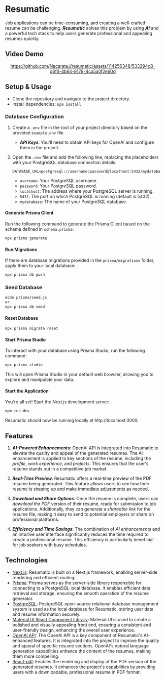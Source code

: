 # Resumatic

Job applications can be time-consuming, and creating a well-crafted resume can be challenging. ***Resumatic*** solves this problem by using ***AI*** and a powerful tech stack to help users generate professional and appealing resumes quickly.

## Video Demo

<div align="center">

https://github.com/NacarateJ/resumatic/assets/114256348/533294c8-d6f4-4b64-9178-4ca5a0f2e60d

<div/>

<div align="left">
 
## Setup & Usage
- Clone the repository and navigate to the project directory.
- Install dependencies: `npm install`

### Database Configuration

1. Create a `.env` file in the root of your project directory based on the provided `example.env` file.
   - ***API Keys***: You'll need to obtain API keys for OpenAI and configure them in the project.

2. Open the `.env` file and add the following line, replacing the placeholders with your PostgreSQL database connection details:

   ```env
   DATABASE_URL=postgresql://username:password@localhost:5432/mydatabase
   ```

   - `username`: Your PostgreSQL username.
   - `password`: Your PostgreSQL password.
   - `localhost`: The address where your PostgreSQL server is running.
   - `5432`: The port on which PostgreSQL is running (default is 5432).
   - `mydatabase`: The name of your PostgreSQL database.

#### Generate Prisma Client

Run the following command to generate the Prisma Client based on the schema defined in `schema.prisma`:

```bash
npx prisma generate
```

#### Run Migrations

If there are database migrations provided in the `prisma/migrations` folder, apply them to your local database:

```bash
npx prisma db push
```

### Seed Database

```bash
node prisma/seed.js
or
npx prisma db seed
```

#### Reset Database

```bash
npx prisma migrate reset
```

#### Start Prisma Studio

To interact with your database using Prisma Studio, run the following command:

```bash
npx prisma studio
```

This will open Prisma Studio in your default web browser, allowing you to explore and manipulate your data.

#### Start the Application

You're all set! Start the Next.js development server:

```bash
npm run dev
```

Resumatic should now be running locally at http://localhost:3000.

## Features
1. ***AI-Powered Enhancements***: OpenAI API is integrated into Resumatic to elevate the quality and appeal of the generated resumes. The AI enhancement is applied to key sections of the resume, including the *profile*, *work experience*, and *projects*. This ensures that the user's resume stands out in a competitive job market.

2. ***Real-Time Preview***: Resumatic offers a real-time preview of the PDF resume being generated. This feature allows users to see how their resume is shaping up and make immediate adjustments as needed.

3. ***Download and Share Options***: Once the resume is complete, users can *download the PDF* version of their resume, ready for submission to job applications. Additionally, they can generate a *shareable link* for the resume file, making it easy to send to potential employers or share on professional platforms.

4. ***Efficiency and Time Savings***: The combination of *AI enhancements* and an intuitive user interface significantly reduces the time required to create a professional resume. This efficiency is particularly beneficial for job seekers with busy schedules.

## Technologies
- [Next.js](https://nextjs.org/): Resumatic is built on a Next.js framework, enabling server-side rendering and efficient routing. 
- [Prisma](https://www.prisma.io/): Prisma serves as the server-side library responsible for connecting to a PostgreSQL local database. It enables efficient data retrieval and storage, ensuring the smooth operation of the resume generator.
- [PostgreSQL](https://www.postgresql.org/): PostgreSQL open-source relational database management system is used as the local database for Resumatic, storing user data and resume information securely.
- [Material UI React Component Library](https://mui.com/material-ui/): Material UI is used to create a polished and visually appealing front end, ensuring a consistent and user-friendly design, enhancing the overall user experience.
- [OpenAI API](https://platform.openai.com/docs/introduction): The OpenAI API is a key component of Resumatic's AI-enhanced features. It is integrated into the project to improve the quality and appeal of specific resume sections. OpenAI's natural language generation capabilities enhance the content of the resumes, making them more compelling.
- [React-pdf](https://react-pdf.org/): Enables the rendering and display of the PDF version of the generated resumes. It enhances the project's capabilities by providing users with a downloadable, professional resume in PDF format.
<div/>

